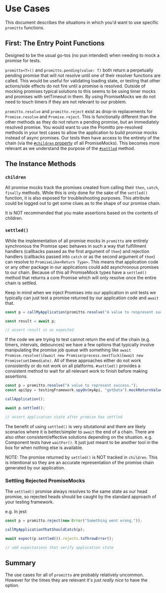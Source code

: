 # Use Cases

This document describes the situations in which you'd want to use specific `promitto` functions.

## First: The Entry Point Functions

Designed to be the usual go-tos (no pun intended) when needing to mock a promise for tests.

`promitto<T>()` and `promitto.pending(value: T)` both return a perpetually pending promise that will not resolve until one of their resolver functions are called. This would be useful for validating loading state, or testing that other actions/side effects do not fire until a promise is resolved. Outside of mocking promises typical solutions to this seems to be using timer mocks and promises with setTimeout in them. By using PromiseMocks we do not need to touch timers if they are not relevant to our problem.

`promitto.resolve` and `promitto.reject` exist as drop-in replacements for `Promise.resolve` and `Promise.reject`. This is functionally different than the other methods as they do not return a pending promise, but an immediately resolved promise. You would want to use the Promitto pre-resolved methods in your test cases to allow the application to build promise mocks instead of async promises. Our tests then have access to the entirety of the chain (via the [`#children` property](#children) of all PromiseMocks). This becomes more relevant as we understand the purpose of the [`#settled`](#settled) method.

## The Instance Methods

### `children`

All promise mocks track the promises created from calling their `then`, `catch`, `finally` methods. While this is only done for the sake of the `settled()` function, it is also exposed for troubleshooting purposes. This attribute could be logged out to get some clues as to the shape of our promise chain.

It is NOT recommended that you make assertions based on the contents of children.

### `settled()`

While the implementation of all promise mocks in `promitto` are entirely synchronous the Promise spec behaves in such a way that fulfillment handlers (callbacks passed as the first argument of `then`) and rejection handlers (callbacks passed into `catch` or as the second argument of `then`) can resolve to `PromiseLike<Return Type>`. This means that application code or any other package in our applications could add asynchronous promises to our chain. Because of this all PromiseMock types have a `settled()` method that returns a core Promise which will only resolve once the entire chain is settled.

Keep in mind when we inject Promises into our application in unit tests we typically can just test a promise returned by our application code and `await` that.

```ts
const p = callMyApplication(promitto.resolve("A value to respresent success."));

const result = await p;

// assert result is as expected
```

If the code we are trying to test cannot return the end of the chain (e.g. timers, intervals, debounces) we have a few options that typically involve manipulating the promise job queue with something like `await Promise.resolve()`/`await new Promise(process.nextTick)`/`await new Promise(setImmediate)`. All of these approaches either do not work consistently or do not work on all platforms. `#settled()` provides a consistent method to wait for all relevant work to finish before making assertions.

```ts
const p = promitto.resolve("A value to represent success.");
const apiSpy = testingFramework.spyOn(myApi, "getData").mockReturnValue(p);

callApplication();

await p.settled();

// assert application state after promise has settled
```

The benefit of using `settled()` is very situtational and there are likely scenarios where it is better/simpler to `await` the end of a chain. There are also other consistent/effective solutions depending on the situation. e.g. Component tests have `waitFor()`. It just just meant to be another tool in the box for when nothing else is available.

NOTE: The promise returned by `settled()` is NOT tracked in `children`. This is intentional so they are an accurate representation of the promise chain generated by our application.

### Settling Rejected PromiseMocks

The `settled()` promise always resolves to the same state as our head promise, so rejected heads should be caught by the standard approach of your testing framework.

e.g. In jest:

```ts
const p = promitto.reject(new Error("Something went wrong."));

callMyApplicationThatShouldCatch(p);

await expect(p.settled()).rejects.toThrowError();

// add expectations that verify application state
```

## Summary

The use cases for all of `promitto` are probably relatively uncommon. However for the times they are relevant it's just _really nice_ to have the option.

